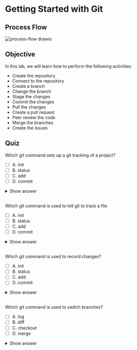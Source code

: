# Getting Started with Git

## Process Flow

![process-flow drawio](https://user-images.githubusercontent.com/62965911/223728022-28f18b0e-b5ce-413c-b4e4-db9a5dd9585d.svg)

## Objective

In this lab, we will learn how to perform the following activities:

- Create the repository
- Connect to the repository
- Create a branch
- Change the branch
- Stage the changes
- Commit the changes
- Pull the changes
- Create a pull request
- Peer review the code
- Merge the branches
- Create the issues

## Quiz

Which git command sets up a git tracking of a project?

- [ ] A. init
- [ ] B. status
- [ ] C. add
- [ ] D. commit

<details><summary>Show answer</summary>
A. This initializes a git respository.
</details>

<br/>

Which git command is used to tell git to track a file

- [ ] A. init
- [ ] B. status
- [ ] C. add
- [ ] D. commit

<details><summary>Show answer</summary>
C. This adds a file to gits control.
</details>

<br/>

Which git command is used to record changes?

- [ ] A. init
- [ ] B. status
- [ ] C. add
- [ ] D. commit

<details><summary>Show answer</summary>
D. This records tracked changes.
</details>

<br/>

Which git command is used to switch branches?

- [ ] A. log
- [ ] B. diff
- [ ] C. checkout
- [ ] D. merge

<details><summary>Show answer</summary>
C. Yes, this changes to the specified branch.
</details>
